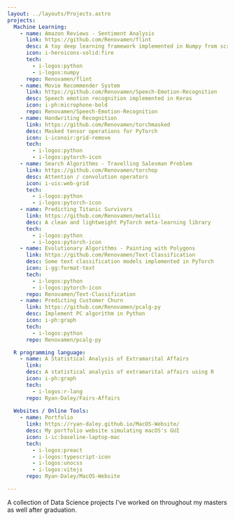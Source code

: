 ```yaml
---
layout: ../layouts/Projects.astro
projects:
  Machine Learning:
    - name: Amazon Reviews - Sentiment Analysis
      link: https://github.com/Renovamen/flint
      desc: A toy deep learning framework implemented in Numpy from scratch
      icon: i-heroicons-solid:fire
      tech: 
        - i-logos:python
        - i-logos:numpy
      repo: Renovamen/flint
    - name: Movie Recommender System
      link: https://github.com/Renovamen/Speech-Emotion-Recognition
      desc: Speech emotion recognition implemented in Keras
      icon: i-ph:microphone-bold
      repo: Renovamen/Speech-Emotion-Recognition
    - name: Handwriting Recognition
      link: https://github.com/Renovamen/torchmasked
      desc: Masked tensor operations for PyTorch
      icon: i-iconoir:grid-remove
      tech:
        - i-logos:python
        - i-logos:pytorch-icon
    - name: Search Algorithms - Travelling Salesman Problem
      link: https://github.com/Renovamen/torchop
      desc: Attention / convolution operators
      icon: i-uis:web-grid
      tech:
        - i-logos:python
        - i-logos:pytorch-icon
    - name: Predicting Titanic Survivors
      link: https://github.com/Renovamen/metallic
      desc: A clean and lightweight PyTorch meta-learning library
      tech:
        - i-logos:python
        - i-logos:pytorch-icon
    - name: Evolutionary Algorithms - Painting with Polygons
      link: https://github.com/Renovamen/Text-Classification
      desc: Some text classification models implemented in PyTorch
      icon: i-gg:format-text
      tech:
        - i-logos:python
        - i-logos:pytorch-icon
      repo: Renovamen/Text-Classification
    - name: Predicting Customer Churn
      link: https://github.com/Renovamen/pcalg-py
      desc: Implement PC algorithm in Python
      icon: i-ph:graph
      tech: 
        - i-logos:python
      repo: Renovamen/pcalg-py

  R programming language:
    - name: A Statistical Analysis of Extramarital Affairs
      link: 
      desc: A statistical analysis of extramarital affairs using R
      icon: i-ph:graph
      tech: 
        - i-logos:r-lang
      repo: Ryan-Daley/Fairs-Affairs
  
  Websites / Online Tools:
    - name: Portfolio
      link: https://ryan-daley.github.io/MacOS-Website/
      desc: My portfolio website simulating macOS's GUI
      icon: i-ic:baseline-laptop-mac
      tech:
        - i-logos:preact
        - i-logos:typescript-icon
        - i-logos:unocss
        - i-logos:vitejs
      repo: Ryan-Daley/MacOS-Website

---
```


A collection of Data Science projects I've worked on throughout my masters as well after graduation.
